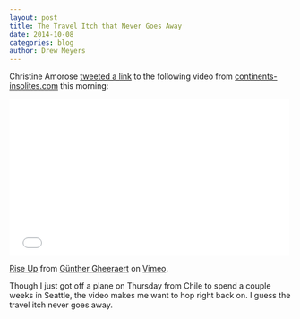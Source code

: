 ```yaml
---
layout: post
title: The Travel Itch that Never Goes Away
date: 2014-10-08
categories: blog
author: Drew Meyers
---
```

Christine Amorose [tweeted a link](https://twitter.com/cestchristine/status/519871591661207552) to the following video from [ continents-insolites.com](http://www.continents-insolites.com/accueil/) this morning:

<iframe src="//player.vimeo.com/video/108329954" width="500" height="281" frameborder="0" webkitallowfullscreen mozallowfullscreen allowfullscreen></iframe> <p><a href="http://vimeo.com/108329954">Rise Up</a> from <a href="http://vimeo.com/mistergu">G&uuml;nther Gheeraert</a> on <a href="https://vimeo.com">Vimeo</a>.</p>

Though I just got off a plane on Thursday from Chile to spend a couple weeks in Seattle, the video makes me want to hop right back on. I guess the travel itch never goes away.